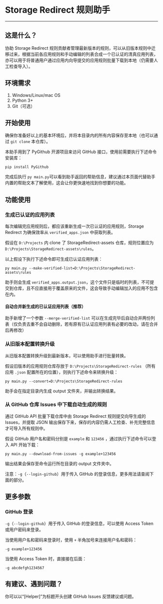 # Storage Redirect 规则助手
- - - -
## 这是什么？
协助 Storage Redirect 规则贡献者管理最新版本的规则，可以从旧版本规则中迁移过来，根据当前各应用规则和手动编辑的列表合成一个已认证的清真应用列表，亦可以用于将普通用户通过应用内向导提交的应用规则批量下载到本地（仍需要人工检查导入）。

## 环境需求
1. Windows/Linux/mac OS
2. Python 3+
3. Git（可选）

## 开始使用
确保你准备好以上的基本环境后，并将本目录内的所有内容保存至本地（也可以通过 `git clone` 本仓库）。

本助手用到了 PyGithub 开源项目来访问 GitHub 接口，使用前需要执行下述命令安装库：

```
pip install PyGithub
```

完成后执行 `py main.py`可以看到助手返回的帮助信息，建议通过本页面代替助手内置的帮助文本了解使用，这会让你更快速地找到你想要的功能。

## 功能使用
### 生成已认证的应用列表
每次编辑完应用规则后，都应该重新生成一次已认证的应用规则，Storage Redirect 为确保效率从 `verified_apps.json` 中获取列表。

假设在 `D:\Projects` 内 clone 了 StorageRedirect-assets 仓库，规则位置应为 `D:\Projects\StorageRedirect-assets\rules`。

以上假设下执行下述命令即可生成已认证应用列表：
```
py main.py --make-verified-list=D:\Projects\StorageRedirect-assets\rules
```

助手则会生成 `verified_apps.output.json`，这个文件只是临时的列表，不可提交到仓库，且不应直接用于覆盖原来的文件，这会导致手动编辑加入的应用不包含在内。

#### 自动合并新生成的已认证应用列表（推荐）
助手新增了一个参数 `--merge-verified-list` 可以在生成完毕后自动合并两份列表（仅负责去重不会自动删除，若有原有已认证应用列表有必要的改动，请在合并后再修改）

### 从旧版本配置转换升级
从旧版本配置转换升级到最新版本，可以使用助手进行批量转换。

假设旧版本的应用规则仓库存放于 `D:\Projects\StorageRedirect-rules` （所有应用 `.json` 配置所在的位置），则执行下述命令来转换升级：
```
py main.py --convert=D:\Projects\StorageRedirect-rules
```

助手会在指定目录内生成 output 文件夹，并输出转换结果。

### 从 GitHub 仓库 Issues 中下载自动生成的规则
通过 GitHub API 批量下载仓库中由 Storage Redirect 规则提交向导生成的 Issues，并提取 JSON 输出保存下来，保存的内容仍需人工检查、补充完整信息才可导入所有规则中。

假设 GitHub 用户名和密码分别是 `example` 和 `123456` ，通过执行下述命令可以登入 API 开始下载：
```
py main.py --download-from-issues -g example+123456
```

输出结果会保存至命令运行所在目录的 output 文件夹中。

注意：`-g`（`--login-github`）用于传入 GitHub 的登录信息，更多用法请查阅下面的部分。

## 更多参数
### GitHub 登录

`-g`（`--login-github`）用于传入 GitHub 的登录信息，可以使用 Access Token 或用户密码来登录。

当使用用户名和密码来登录时，使用 `+` 半角加号来连接用户名和密码：
```
-g example+123456
```

当使用 Access Token 时，直接接在后面：
```
-g abcdefgh1234567
```

## 有建议、遇到问题？
你可以以“[Helper]”为标题开头创建 GitHub Issues 反馈建议或问题。